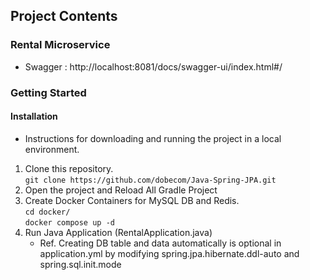 ## Project Contents
### Rental Microservice
- Swagger
  : http://localhost:8081/docs/swagger-ui/index.html#/

### Getting Started
#### Installation
- Instructions for downloading and running the project in a local environment.
1. Clone this repository.    
   `git clone https://github.com/dobecom/Java-Spring-JPA.git`
2. Open the project and Reload All Gradle Project
3. Create Docker Containers for MySQL DB and Redis.
   </br> `cd docker/`
   </br> `docker compose up -d`
4. Run Java Application (RentalApplication.java)
    - Ref. Creating DB table and data automatically is optional in application.yml by modifying spring.jpa.hibernate.ddl-auto and spring.sql.init.mode
